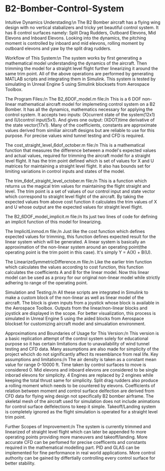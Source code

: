 # B2-Bomber-Control-System
Intuitive Dynamics Understading:\n
  The B2 Bomber aircraft has a flying wing design with no vertical stabalizers and tricky yet beautiful control system. It has 8 control surfaces namely: 
  Split Drag Rudders, Outboard Elevons, Mid Elevons and Inboard Elevons. 
  Looking into the dynamics, the pitching moment is controlled by inboard and mid elevons, rolling moment by outboard elevons and yaw by the split drag rudders.

Workflow of This System:\n
  The system works by first generating a mathematical model understanding the dynamics of the aircraft. 
  Then trimming the model for a straight level flight further linearizing it around the same trim point.
  All of the above operations are performed by generating MATLAB scripts and integrating them in Simulink.
  This system is tested by simulating in Unreal Engine 5 using Simulink blocksets from Aerospace Toolbox.

The Program Files:/n
  The B2_6DOF_model.m file:/n
    This is a 6 DOF non-linear mathematical aircraft model for implemeting control system on a B2 Bomber. It has all the dynamics, mathematics necessary for applying the control system.
    It accepts two inputs: (X)current state of the system(12x1) and (U)control input(5x1). And gives one output: (XDOT)time derivative of the state vector(17x1).
    Many of the coefficients, constants are approximate values derived from similiar aircraft designs but are reliable to use for this purpose. For precise values wind tunnel testing and CFD is required.
  
  The cost_straight_level_6dof_october.m file:/n
    This is a mathematical function that measures the difference between a model's expected values and actual values, required for trimming the aircraft model for a straight level flight.
    It has the trim point defined which is set of values for X and U matrices for maintaining a straight level flight.
    It also has bounds set for limiting variations in control inputs and states of the model.
  
  The trim_6dof_straight_level_october.m file:/n
    This is a function which returns us the magical trim values for maintaining the flight straight and level. The trim point is a set of values of our control input and state vector which correspond
    to straight level flight of the aircraft. By taking the expected values from above cost function it calculates the trim values of X and U whose output are the expected values for straight level flight.
  
  The B2_6DOF_model_implicit.m file:/n
    Its just two lines of code for defining an implicit function of this model for linearizing.
  
  The ImplicitLinmod.m file:/n
    Just like the cost function which defines expected values for trimming, this function defines expected result for the linear system which will be generated. A linear system is basically an approximation 
    of the non-linear system around an operating point(the operating point is the trim point in this case). It's simply Y = A(X) + B(U).
  
  The LinearizeSymmetricDifference.m file:/n
    Like the earlier trim function which calculates the values according to cost function, this function calculates the coefficients A and B for the linear model. Now this linear model can be used as a proxy
    for our original non-linear model while strictly adhering to range of the operating point.

Simulation and Testing:/n
  All these scripts are integrated in Simulink to make a custom block of the non-linear as well as linear model of the aircraft. The block is given inputs from a joystick whose block is available in the
  Aerospace Toolbox. Outputs from the linear/non-linear blocks and joystick are displayed in the scope.
  For better visualization, this process is simulated in Unreal Engine 5 using the aided blocks from Aerospace blockset for customizing aircraft model and simualation environment.

Approximations and Boundaries of Usage for This Version:/n
  This version is a basic replication attempt of the control system solely for educational purpose so it has certain limitations due to unavailability of wind tunnel testing and CFD data.
  Many assumptions are also made for simplicity of the project whcich do not significantly affect its resemblance from real life. Key assumptions and limitations:/n
     The air density is taken as a constant mean value for range 0-10000 ft.
     Time taken by control surfaces to move is considered 0.
     Mid elevons and inboard elevons are considered to be single inborad elevons for simplicity.
     4 Engines are replaced by 2 engines while keeping the total thrust same for simplicity.
     Split drag rudders also produce a rolling moment which needs to be countered by elevons.
     Coefficients of relation between moment and control surface delfection are derived from CFD data for flying wing design not specifically B2 bomber airframe.
     The skeletal mesh of the aircraft used for simulation does not include animations for control surface delfelections to keep it simple.
     Takeoff/Landing system is completely ignored as the flight simulation is operated for a straight level trim point.

Further Scopes of Improvement:/n
  The system is currently trimmed and linearized of straight level flight which can later be appended fo more operating points providing more maneuvers and takeoff/landing.
  More accurate CFD can be perfomed for precise coefficents and constants required in the mathematical modelling part.
  PID and GLAS can be implemented for fine performance in real world applications.
  More control authority can be gained by differtially controlling every control surface for better stability.
  
